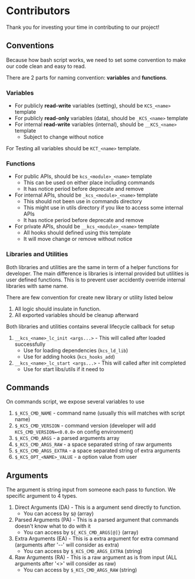 # Contributors

Thank you for investing your time in contributing to our project!

## Conventions

Because how bash script works, we need to set some convention
to make our code clean and easy to read.

There are 2 parts for naming convention: **variables** and **functions**.

### Variables

- For publicly **read-write** variables (setting), should be `KCS_<name>` template
- For publicly **read-only** variables (data), should be `_KCS_<name>` template
- For internal **read-write** variables (internal), should be `__KCS_<name>` template
    - Subject to change without notice

For Testing all variables should be `KCT_<name>` template.

### Functions

- For public APIs, should be `kcs_<module>_<name>` template
    - This can be used on either place including commands
    - It has notice period before deprecate and remove
- For internal APIs, should be `_kcs_<module>_<name>` template
    - This should not been use in commands directory
    - This might use in utils directory if you like to access some internal APIs
    - It has notice period before deprecate and remove
- For private APIs, should be `__kcs_<module>_<name>` template
    - All hooks should defined using this template
    - It will move change or remove without notice

### Libraries and Utilities

Both libraries and utilities are the same in term of a helper functions
for developer. The main difference is libraries is internal provided
but utilities is user defined functions.
This is to prevent user accidently override internal libraries with same name.

There are few convention for create new library or utility listed below

1. All logic should insulate in function.
2. All exported variables should be cleanup afterward

Both libraries and utilities contains several lifecycle callback for setup

1. `__kcs_<name>_lc_init <args...>` - This will called after loaded successfully
    - Use for loading dependencies (`kcs_ld_lib`)
    - Use for adding hooks (`kcs_hooks_add`)
2. `__kcs_<name>_lc_start <args...>` - This will called after init completed
    - Use for start libs/utils if it need to

## Commands

On commands script, we expose several variables to use

1. `$_KCS_CMD_NAME` - command name (usually this will matches with script name)
2. `$_KCS_CMD_VERSION` - command version (developer will add `KCS_CMD_VERSION=<0.0.0>` on config environment)
3. `$_KCS_CMD_ARGS` - a parsed arguments array
4. `$_KCS_CMD_ARGS_RAW` - a space separated string of raw arguments
5. `$_KCS_CMD_ARGS_EXTRA` - a space separated string of extra arguments
6. `$_KCS_OPT_<NAME>_VALUE` - a option value from user

## Arguments

The argument is string input from someone each pass to function. We specific argument to 4 types.

1. Direct Arguments (DA) - This is a argument send directly to function.
    - You can access by `$@` (array)
2. Parsed Arguments (PA) - This is a parsed argument that commands doesn't know what to do with it
    - You can access by `${_KCS_CMD_ARGS[@]}` (array)
3. Extra Arguments (EA) - This is a extra argument for extra command (arguments after '--' will consider as extra)
    - You can access by `$_KCS_CMD_ARGS_EXTRA` (string)
4. Raw Arguments (RA) - This is a raw argument as is from input (ALL arguments after '<>' will consider as raw)
    - You can access by `$_KCS_CMD_ARGS_RAW` (string)

